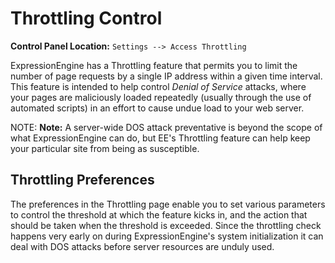 <!--
    This source file is part of the open source project
    ExpressionEngine User Guide (https://github.com/ExpressionEngine/ExpressionEngine-User-Guide)

    @link      https://expressionengine.com/
    @copyright Copyright (c) 2003-2020, Packet Tide, LLC (https://packettide.com)
    @license   https://expressionengine.com/license Licensed under Apache License, Version 2.0
-->

# Throttling Control

**Control Panel Location:** `Settings --> Access Throttling`

ExpressionEngine has a Throttling feature that permits you to limit the number of page requests by a single IP address within a given time interval. This feature is intended to help control _Denial of Service_ attacks, where your pages are maliciously loaded repeatedly (usually through the use of automated scripts) in an effort to cause undue load to your web server.

NOTE: **Note:** A server-wide DOS attack preventative is beyond the scope of what ExpressionEngine can do, but EE's Throttling feature can help keep your particular site from being as susceptible.

## Throttling Preferences

The preferences in the Throttling page enable you to set various parameters to control the threshold at which the feature kicks in, and the action that should be taken when the threshold is exceeded. Since the throttling check happens very early on during ExpressionEngine's system initialization it can deal with DOS attacks before server resources are unduly used.
